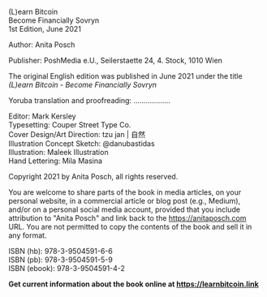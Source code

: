
(L)earn Bitcoin  
Become Financially Sovryn  
1st Edition, June 2021  

Author: Anita Posch  

Publisher: PoshMedia e.U., Seilerstaette 24, 4. Stock, 1010 Wien  

The original English edition was published in June 2021 under the title _(L)earn Bitcoin - Become Financially Sovryn_

Yoruba translation and proofreading: ..................  

Editor: Mark Kersley   
Typesetting: Couper Street Type Co.  
Cover Design/Art Direction: tzu jan | 自然  
Illustration Concept Sketch: @danubastidas  
Illustration: Maleek Illustration  
Hand Lettering: Mila Masina

Copyright 2021 by Anita Posch, all rights reserved.  

You are welcome to share parts of the book in media articles, on your personal website, in a commercial article or blog post (e.g., Medium), and/or on a personal social media account, provided that you include attribution to "Anita Posch" and link back to the https://anitaposch.com URL. You are not permitted to copy the contents of the book and sell it in any format.

ISBN (hb): 978-3-9504591-6-6  
ISBN (pb): 978-3-9504591-5-9  
ISBN (ebook): 978-3-9504591-4-2

**Get current information about the book online at https://learnbitcoin.link**